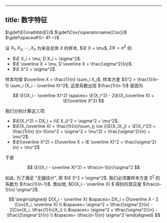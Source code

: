 
---
title: 数字特征
---

$\gdef\E{\mathbb{E}}$
$\gdef\Cov{\operatorname{Cov}}$
$\gdef\spaces#1{~ #1 ~}$

设 $X_1,X_2,\cdots,X_n$ 为来自总体 $X$ 的样本, $\E X = \mu$, $D X = \sigma^2$ 则

- $\E X_i = \mu, D X_i = \sigma^2$. 
- $\E \overline X = \mu, D \overline X = \frac{\sigma^2}{n}$. 
- $\E S^2 = \sigma^2$. 

样本均值 $\overline X = \frac{1}{n} \sum_i X_i$, 样本方差 $S^2 = \frac{1}{n-1} \sum_i (X_i - \overline X)^2$, 这里系数出现 $\frac{1}{n-1}$ 是因为

$$ \E((X_i - \overline X)^2) \spaces= \E(X_i^2) - 2\E(X_i\overline X) + \E(\overline X^2) $$

我们分别计算这三项:

- $\E(X_i^2) = DX_i + (\E X_i)^2 = \sigma^2 + \mu^2$. 
- $\E(X_i\overline X) = \frac{1}{n}(\sum_{j \ne i}\E(X_iX_j) + \E(X_i^2)) = \frac{1}{n} ((n-1)\mu^2 + \sigma^2 + \mu^2) = \frac{\sigma^2}{n} + \mu^2$. 
- $\E(\overline X^2) = D\overline X + (E \overline X)^2 = \frac{\sigma^2}{n} + \mu^2$

于是 

$$ \E((X_i - \overline X)^2) = \tfrac{n-1}{n}\sigma^2 $$

如此, 为了满足 "无偏估计", 即 $\E S^2 = \sigma^2$, 我们必须置样本方差 $S^2$ 的系数为 $\frac{1}{n-1}$. 类似地, $D(X_i - \overline X) $ 得到的其实是 $\frac{n-1}{n} \sigma^2$. 

$$
\begin{aligned}
D(X_i - \overline X) 
&\spaces= DX_i + D\overline X - 2 \Cov(X_i, \overline X) \\
&\spaces= \sigma^2 + \tfrac{\sigma^2}{n} - 2\Cov(X_i, \tfrac{1}{n}X_i) \\
&\spaces= \sigma^2 + \tfrac{\sigma^2}{n} - \tfrac{2\sigma^2}{n} \\
&\spaces= \tfrac{n-1}{n} \sigma^2
\end{aligned}
$$
